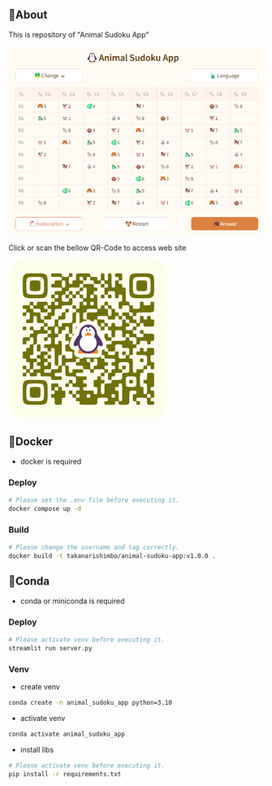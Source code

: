 ## 🐧About

This is repository of "Animal Sudoku App"

![About WebSite](/images/about_animal_sudoku_app.png)

Click or scan the bellow QR-Code to access web site

[![QR-Code of WebSite](/images/qr_code_animal_sudoku_app.png)](https://animal-sudoku-app.streamlit.app/)

## 🐋Docker

- docker is required

### Deploy

```bash
# Please set the .env file before executing it.
docker compose up -d
```

### Build

```bash
# Please change the username and tag correctly.
docker build -t takanarishimbo/animal-sudoku-app:v1.0.0 .
```

## 🐍Conda

- conda or miniconda is required

### Deploy

```bash
# Please activate venv before executing it.
streamlit run server.py
```

### Venv

- create venv

```bash
conda create -n animal_sudoku_app python=3.10
```

- activate venv

```bash
conda activate animal_sudoku_app
```

- install libs

```bash
# Please activate venv before executing it.
pip install -r requirements.txt
```

